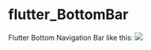 # flutter_BottomBar
Flutter Bottom Navigation Bar like this:
<img src="https://cdn.dribbble.com/users/30252/screenshots/5925052/tab-ui-final.gif">
